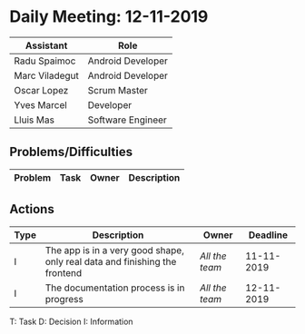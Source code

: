 # Daily Meeting: 12-11-2019

| Assistant  | Role  |  
|---|---|
| Radu Spaimoc  | Android Developer  |   
| Marc Viladegut  | Android Developer  |   
| Oscar Lopez |  Scrum Master |  
| Yves Marcel | Developer |
| Lluis Mas | Software Engineer |  

## Problems/Difficulties
| Problem  | Task  | Owner | Description |
|---|---|---|---|


## Actions
| Type  | Description  | Owner | Deadline |
|---|---|---|---|
| I | The app is in a very good shape, only real data and finishing the frontend | _All the team_ | 11-11-2019 |
| I | The documentation process is in progress| _All the team_ | 12-11-2019 |


T: Task
D: Decision
I: Information
